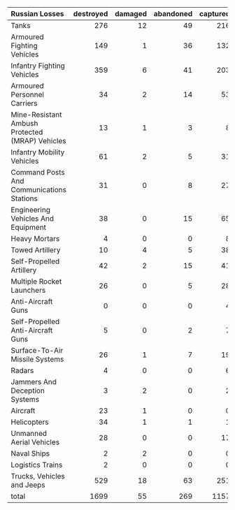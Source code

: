 | Russian Losses                                   |   destroyed |   damaged |   abandoned |   captured |   total |
|:-------------------------------------------------|------------:|----------:|------------:|-----------:|--------:|
| Tanks                                            |         276 |        12 |          49 |        216 |     553 |
| Armoured Fighting Vehicles                       |         149 |         1 |          36 |        132 |     318 |
| Infantry Fighting Vehicles                       |         359 |         6 |          41 |        203 |     609 |
| Armoured Personnel Carriers                      |          34 |         2 |          14 |         53 |     103 |
| Mine-Resistant Ambush Protected  (MRAP) Vehicles |          13 |         1 |           3 |          8 |      25 |
| Infantry Mobility Vehicles                       |          61 |         2 |           5 |         31 |      99 |
| Command Posts And Communications Stations        |          31 |         0 |           8 |         27 |      66 |
| Engineering Vehicles And Equipment               |          38 |         0 |          15 |         65 |     118 |
| Heavy Mortars                                    |           4 |         0 |           0 |          8 |      12 |
| Towed Artillery                                  |          10 |         4 |           5 |         38 |      57 |
| Self-Propelled Artillery                         |          42 |         2 |          15 |         41 |     100 |
| Multiple Rocket Launchers                        |          26 |         0 |           5 |         28 |      59 |
| Anti-Aircraft Guns                               |           0 |         0 |           0 |          4 |       4 |
| Self-Propelled Anti-Aircraft Guns                |           5 |         0 |           2 |          7 |      14 |
| Surface-To-Air Missile Systems                   |          26 |         1 |           7 |         19 |      53 |
| Radars                                           |           4 |         0 |           0 |          6 |      10 |
| Jammers And Deception Systems                    |           3 |         2 |           0 |          2 |       7 |
| Aircraft                                         |          23 |         1 |           0 |          0 |      24 |
| Helicopters                                      |          34 |         1 |           1 |          1 |      37 |
| Unmanned Aerial Vehicles                         |          28 |         0 |           0 |         17 |      45 |
| Naval Ships                                      |           2 |         2 |           0 |          0 |       4 |
| Logistics Trains                                 |           2 |         0 |           0 |          0 |       2 |
| Trucks, Vehicles and Jeeps                       |         529 |        18 |          63 |        251 |     861 |
| total                                            |        1699 |        55 |         269 |       1157 |    3180 |